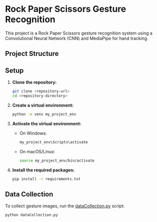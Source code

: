 # Rock Paper Scissors Gesture Recognition

This project is a Rock Paper Scissors gesture recognition system using a Convolutional Neural Network (CNN) and MediaPipe for hand tracking.

## Project Structure

## Setup

1. **Clone the repository:**

    ```sh
    git clone <repository-url>
    cd <repository-directory>
    ```

2. **Create a virtual environment:**

    ```sh
    python -m venv my_project_env
    ```

3. **Activate the virtual environment:**

    - On Windows:

        ```sh
        my_project_env\Scripts\activate
        ```

    - On macOS/Linux:

        ```sh
        source my_project_env/bin/activate
        ```

4. **Install the required packages:**

    ```sh
    pip install -r requirements.txt
    ```

## Data Collection

To collect gesture images, run the [dataCollection.py](http://_vscodecontentref_/5) script:

```sh
python dataCollection.py